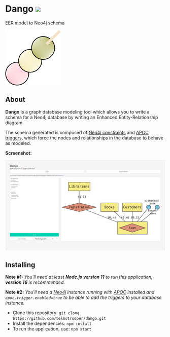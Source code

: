 # Dango [<img src="https://github.com/telmotrooper/dango/actions/workflows/main.yml/badge.svg" />](https://github.com/telmotrooper/dango/actions/workflows/main.yml)

EER model to Neo4j schema

<img src="src/client/assets/dango.png" width="175" height="175" />

## About

**Dango** is a graph database modeling tool which allows you to write a schema for a Neo4j database by writing an Enhanced Entity-Relationship diagram.

The schema generated is composed of [Neo4j constraints](https://neo4j.com/docs/cypher-manual/current/administration/constraints/) and [APOC triggers](https://neo4j.com/docs/labs/apoc/current/background-operations/triggers/), which force the nodes and relationships in the database to behave as modeled.

**Screenshot:**

<img src="screenshot.png" />

## Installing

__Note #1:__ *You'll need at least __Node.js version 11__ to run this application, **version 16** is recommended.*

__Note #2:__ *You'll need a [Neo4j](https://neo4j.com/) instance running with [APOC](https://neo4j.com/labs/apoc/) installed and `apoc.trigger.enabled=true` to be able to add the triggers to your database instance.*

* Clone this repository: `git clone https://github.com/telmotrooper/dango.git`
* Install the dependencies: `npm install`
* To run the application, use: `npm start`
